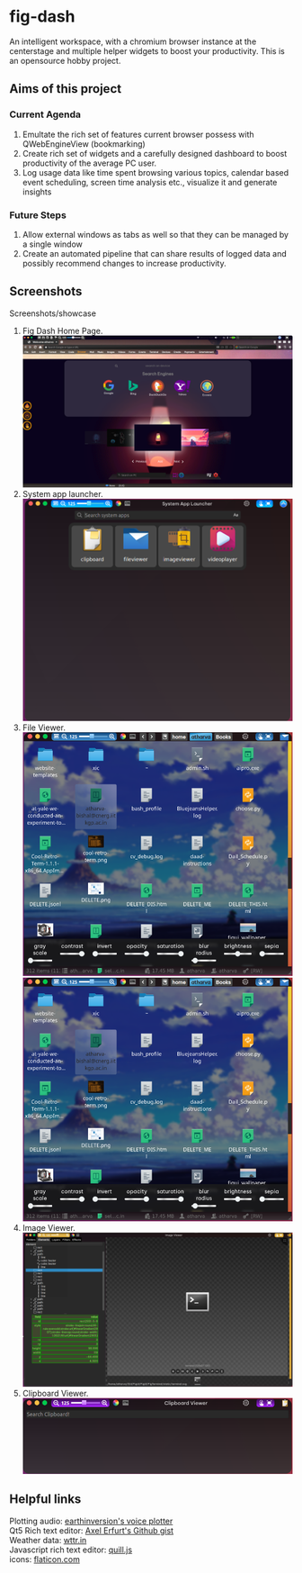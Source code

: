 # fig-dash
An intelligent workspace, with a chromium browser instance at the centerstage and multiple helper widgets to boost your productivity. This is an opensource hobby project.

## Aims of this project
### Current Agenda
1. Emultate the rich set of features current browser possess with QWebEngineView (bookmarking)
2. Create rich set of widgets and a carefully designed dashboard to boost productivity of the average PC user.
3. Log usage data like time spent browsing various topics, calendar based event scheduling, screen time analysis etc., visualize it and generate insights

### Future Steps
1. Allow external windows as tabs as well so that they can be managed by a single window
2. Create an automated pipeline that can share results of logged data and possibly recommend changes to increase productivity.

## Screenshots
Screenshots/showcase 
1. Fig Dash Home Page.
![Homepage](https://github.com/atharva-naik/fig-dash/blob/main/showcase/homepage1.png?raw=true)
2. System app launcher.
![System app launcher](https://github.com/atharva-naik/fig-dash/blob/main/showcase/app_launcher.png?raw=true)
3. File Viewer.
![File Viewer](https://github.com/atharva-naik/fig-dash/blob/main/showcase/fileviewer.png?raw=true)
![File Viewer (Ribbon)](https://github.com/atharva-naik/fig-dash/blob/main/showcase/fileviewer.png?raw=true)
4. Image Viewer.
![Image Viewer](https://github.com/atharva-naik/fig-dash/blob/main/showcase/imageviewer.png?raw=true)
5. Clipboard Viewer.
![Clipboard Viewer](https://github.com/atharva-naik/fig-dash/blob/main/showcase/clipboard.png?raw=true)

## Helpful links
Plotting audio: [earthinversion's voice plotter](https://github.com/earthinversion/voicePlotter) <br>
Qt5 Rich text editor: [Axel Erfurt's Github gist](https://gist.github.com/Axel-Erfurt/e33608124a4e47167ba76f4d62cba9ca) <br>
Weather data: [wttr.in](https://github.com/chubin/wttr.in) <br>
Javascript rich text editor: [quill.js](https://quilljs.com/) <br>
icons: [flaticon.com](https://www.flaticon.com/) <br>
